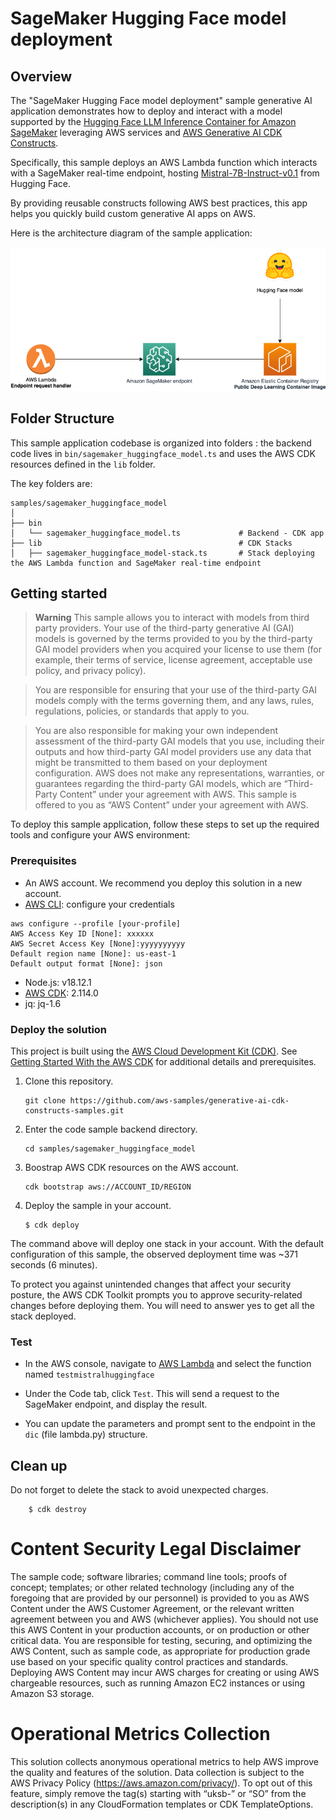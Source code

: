 # SageMaker Hugging Face model deployment

## Overview

The "SageMaker Hugging Face model deployment" sample generative AI application demonstrates how to deploy and interact with a model supported by the [Hugging Face LLM Inference Container for Amazon SageMaker](https://github.com/awslabs/generative-ai-cdk-constructs/blob/main/src/patterns/gen-ai/aws-model-deployment-sagemaker/README_hugging_face.md#:~:text=Models%20supported%20by%20Hugging%20Face%20LLM%20Inference%20Container%20for%20Amazon%20SageMaker) leveraging AWS services and [AWS Generative AI CDK Constructs](https://github.com/awslabs/generative-ai-cdk-constructs).

Specifically, this sample deploys an AWS Lambda function which interacts with a SageMaker real-time endpoint, hosting [Mistral-7B-Instruct-v0.1](https://huggingface.co/mistralai/Mistral-7B-Instruct-v0.1) from Hugging Face.

By providing reusable constructs following AWS best practices, this app helps you quickly build custom generative AI apps on AWS.

Here is the architecture diagram of the sample application:

![Architecture Diagram](./doc/images/architecture.png)

## Folder Structure

This sample application codebase is organized into folders : the backend code lives in ```bin/sagemaker_huggingface_model.ts``` and uses the AWS CDK resources defined in the ```lib``` folder.

The key folders are:

```
samples/sagemaker_huggingface_model
│
├── bin
│   └── sagemaker_huggingface_model.ts             # Backend - CDK app
├── lib                                            # CDK Stacks
│   ├── sagemaker_huggingface_model-stack.ts       # Stack deploying the AWS Lambda function and SageMaker real-time endpoint
```

## Getting started

> **Warning**
> This sample allows you to interact with models from third party providers. Your use of the third-party generative AI (GAI) models is governed by the terms provided to you by the third-party GAI model providers when you acquired your license to use them (for example, their terms of service, license agreement, acceptable use policy, and privacy policy).

> You are responsible for ensuring that your use of the third-party GAI models comply with the terms governing them, and any laws, rules, regulations, policies, or standards that apply to you.

> You are also responsible for making your own independent assessment of the third-party GAI models that you use, including their outputs and how third-party GAI model providers use any data that might be transmitted to them based on your deployment configuration. AWS does not make any representations, warranties, or guarantees regarding the third-party GAI models, which are “Third-Party Content” under your agreement with AWS. This sample is offered to you as “AWS Content” under your agreement with AWS.

To deploy this sample application, follow these steps to set up the required tools and configure your AWS environment:

### Prerequisites

- An AWS account. We recommend you deploy this solution in a new account.
- [AWS CLI](https://aws.amazon.com/cli/): configure your credentials

```
aws configure --profile [your-profile] 
AWS Access Key ID [None]: xxxxxx
AWS Secret Access Key [None]:yyyyyyyyyy
Default region name [None]: us-east-1 
Default output format [None]: json
```

- Node.js: v18.12.1
- [AWS CDK](https://github.com/aws/aws-cdk/releases/tag/v2.114.0): 2.114.0
- jq: jq-1.6

### Deploy the solution

This project is built using the [AWS Cloud Development Kit (CDK)](https://aws.amazon.com/cdk/). See [Getting Started With the AWS CDK](https://docs.aws.amazon.com/cdk/v2/guide/getting_started.html) for additional details and prerequisites.

1. Clone this repository.
    ```shell
    git clone https://github.com/aws-samples/generative-ai-cdk-constructs-samples.git
    ```

2. Enter the code sample backend directory.
    ```shell
    cd samples/sagemaker_huggingface_model
    ```

3. Boostrap AWS CDK resources on the AWS account.
    ```shell
    cdk bootstrap aws://ACCOUNT_ID/REGION
    ```

6. Deploy the sample in your account. 
    ```shell
    $ cdk deploy
    ```

The command above will deploy one stack in your account. With the default configuration of this sample, the observed deployment time was ~371 seconds (6 minutes).

To protect you against unintended changes that affect your security posture, the AWS CDK Toolkit prompts you to approve security-related changes before deploying them. You will need to answer yes to get all the stack deployed.

### Test

- In the AWS console, navigate to [AWS Lambda](https://us-east-1.console.aws.amazon.com/lambda/home?region=us-east-1#/functions?sb=lastModified&so=DESCENDING) and select the function named ```testmistralhuggingface```

- Under the Code tab, click ```Test```. This will send a request to the SageMaker endpoint, and display the result. 

- You can update the parameters and prompt sent to the endpoint in the ```dic``` (file lambda.py) structure.

## Clean up

Do not forget to delete the stack to avoid unexpected charges.

```shell
    $ cdk destroy
```

# Content Security Legal Disclaimer
The sample code; software libraries; command line tools; proofs of concept; templates; or other related technology (including any of the foregoing that are provided by our personnel) is provided to you as AWS Content under the AWS Customer Agreement, or the relevant written agreement between you and AWS (whichever applies). You should not use this AWS Content in your production accounts, or on production or other critical data. You are responsible for testing, securing, and optimizing the AWS Content, such as sample code, as appropriate for production grade use based on your specific quality control practices and standards. Deploying AWS Content may incur AWS charges for creating or using AWS chargeable resources, such as running Amazon EC2 instances or using Amazon S3 storage.

# Operational Metrics Collection
This solution collects anonymous operational metrics to help AWS improve the quality and features of the solution. Data collection is subject to the AWS Privacy Policy (https://aws.amazon.com/privacy/). To opt out of this feature, simply remove the tag(s) starting with “uksb-” or “SO” from the description(s) in any CloudFormation templates or CDK TemplateOptions.